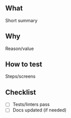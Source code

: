 ## What

Short summary

## Why

Reason/value

## How to test

Steps/screens

## Checklist

- [ ] Tests/linters pass
- [ ] Docs updated (if needed)

